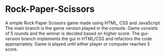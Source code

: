 # Rock-Paper-Scissors
A simple Rock Paper Scissors game made using HTML, CSS and JavaScript
The main branch is the game version played in the console. Game consists of 5 rounds and the winner is decided based on higher score.
The gui-version branch implements the gui in HTML/CSS and refactors the code appropriately. Game is played until either player or computer reaches 5 score.
